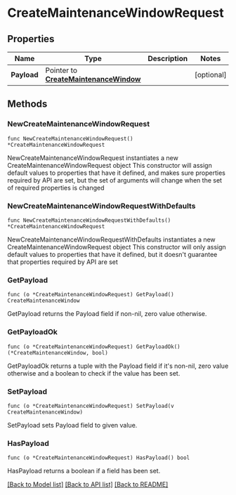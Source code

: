 # CreateMaintenanceWindowRequest

## Properties

Name | Type | Description | Notes
------------ | ------------- | ------------- | -------------
**Payload** | Pointer to [**CreateMaintenanceWindow**](CreateMaintenanceWindow.md) |  | [optional] 

## Methods

### NewCreateMaintenanceWindowRequest

`func NewCreateMaintenanceWindowRequest() *CreateMaintenanceWindowRequest`

NewCreateMaintenanceWindowRequest instantiates a new CreateMaintenanceWindowRequest object
This constructor will assign default values to properties that have it defined,
and makes sure properties required by API are set, but the set of arguments
will change when the set of required properties is changed

### NewCreateMaintenanceWindowRequestWithDefaults

`func NewCreateMaintenanceWindowRequestWithDefaults() *CreateMaintenanceWindowRequest`

NewCreateMaintenanceWindowRequestWithDefaults instantiates a new CreateMaintenanceWindowRequest object
This constructor will only assign default values to properties that have it defined,
but it doesn't guarantee that properties required by API are set

### GetPayload

`func (o *CreateMaintenanceWindowRequest) GetPayload() CreateMaintenanceWindow`

GetPayload returns the Payload field if non-nil, zero value otherwise.

### GetPayloadOk

`func (o *CreateMaintenanceWindowRequest) GetPayloadOk() (*CreateMaintenanceWindow, bool)`

GetPayloadOk returns a tuple with the Payload field if it's non-nil, zero value otherwise
and a boolean to check if the value has been set.

### SetPayload

`func (o *CreateMaintenanceWindowRequest) SetPayload(v CreateMaintenanceWindow)`

SetPayload sets Payload field to given value.

### HasPayload

`func (o *CreateMaintenanceWindowRequest) HasPayload() bool`

HasPayload returns a boolean if a field has been set.


[[Back to Model list]](../README.md#documentation-for-models) [[Back to API list]](../README.md#documentation-for-api-endpoints) [[Back to README]](../README.md)


